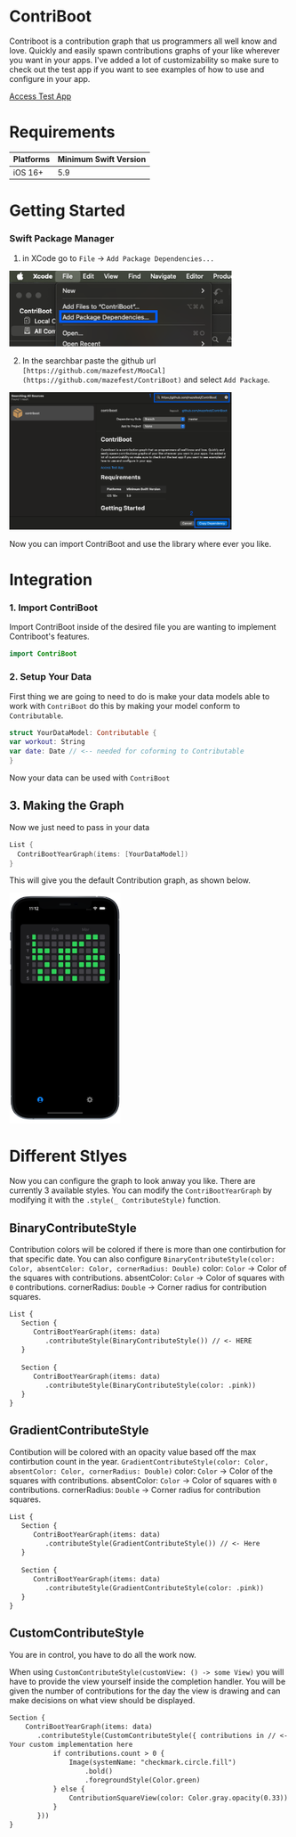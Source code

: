 
# ContriBoot
Contriboot is a contribution graph that us programmers all well know and love. Quickly and easily spawn contributions graphs of your like wherever you want in your apps. I've added a lot of customizability so make sure to check out the test app if you want to see examples of how to use and configure in your app.

[Access Test App](https://github.com/mazefest/MooCal/wiki/Accessing-the-Test-App)

# Requirements

| Platforms    | Minimum Swift Version |
|--------------|-----------------------|
| iOS 16+      | 5.9                   |

# Getting Started

### Swift Package Manager
1. in XCode go to `File` -> `Add Package Dependencies...`

<img src="ReadMeResources/ReadMe-adding_package_1.png" width="400" alt="">

2. In the searchbar paste the github url `[https://github.com/mazefest/MooCal](https://github.com/mazefest/ContriBoot)` and select `Add Package`.
   
<img src="ReadMeResources/ReadMe-adding_package_2.png" width="400" alt="">

Now you can import ContriBoot and use the library where ever you like.

# Integration

### 1. Import ContriBoot

Import ContriBoot inside of the desired file you are wanting to implement Contriboot's features.

```swift
import ContriBoot
````

### 2. Setup Your Data

First thing we are going to need to do is make your data models able to work with `ContriBoot` do this by making your model conform to `Contributable`.

```swift
struct YourDataModel: Contributable {
var workout: String
var date: Date // <-- needed for coforming to Contributable
}
```
Now your data can be used with `ContriBoot`

## 3. Making the Graph
Now we just need to pass in your data
```swift
List {
  ContriBootYearGraph(items: [YourDataModel])
}
```
This will give you the default Contribution graph, as shown below.

<img src="ReadMeResources/ReadMe-default_contribution_graph.png" width="200" alt="">

# Different Stlyes
Now you can configure the graph to look anway you like. There are currently 3 available styles. You can modify the `ContriBootYearGraph` by modifying it with the `.style(_ ContributeStyle)` function.

## BinaryContributeStyle
Contribution colors will be colored if there is more than one contirbution for that specific date. You can also configure
`BinaryContributeStyle(color: Color, absentColor: Color, cornerRadius: Double)`
color: `Color` -> Color of the squares with contributions.
absentColor: `Color` -> Color of squares with `0` contributions.
cornerRadius: `Double` -> Corner radius for contribution squares.
```
List {
   Section {
      ContriBootYearGraph(items: data)
         .contributeStyle(BinaryContributeStyle()) // <- HERE
   }
                
   Section {
      ContriBootYearGraph(items: data)
         .contributeStyle(BinaryContributeStyle(color: .pink))
   }
}
```

## GradientContributeStyle
Contibution will be colored with an opacity value based off the max contirbution count in the year.
`GradientContributeStyle(color: Color, absentColor: Color, cornerRadius: Double)`
color: `Color` -> Color of the squares with contributions.
absentColor: `Color` -> Color of squares with `0` contributions.
cornerRadius: `Double` -> Corner radius for contribution squares.
```
List {
   Section {
      ContriBootYearGraph(items: data)
         .contributeStyle(GradientContributeStyle()) // <- Here
   }
                
   Section {
      ContriBootYearGraph(items: data)
         .contributeStyle(GradientContributeStyle(color: .pink))
   }
}
```

## CustomContributeStyle
You are in control, you have to do all the work now.

When using `CustomContributeStyle(customView: () -> some View)` you will have to provide the view yourself inside the completion handler. You will be given the number of contributions for the day the view is drawing and can make decisions on what view should be displayed.

```
Section {
    ContriBootYearGraph(items: data)
       .contributeStyle(CustomContributeStyle({ contributions in // <- Your custom implementation here
           if contributions.count > 0 {
               Image(systemName: "checkmark.circle.fill")
                   .bold()
                   .foregroundStyle(Color.green)
           } else {
               ContributionSquareView(color: Color.gray.opacity(0.33))
           }
       }))
}
```

